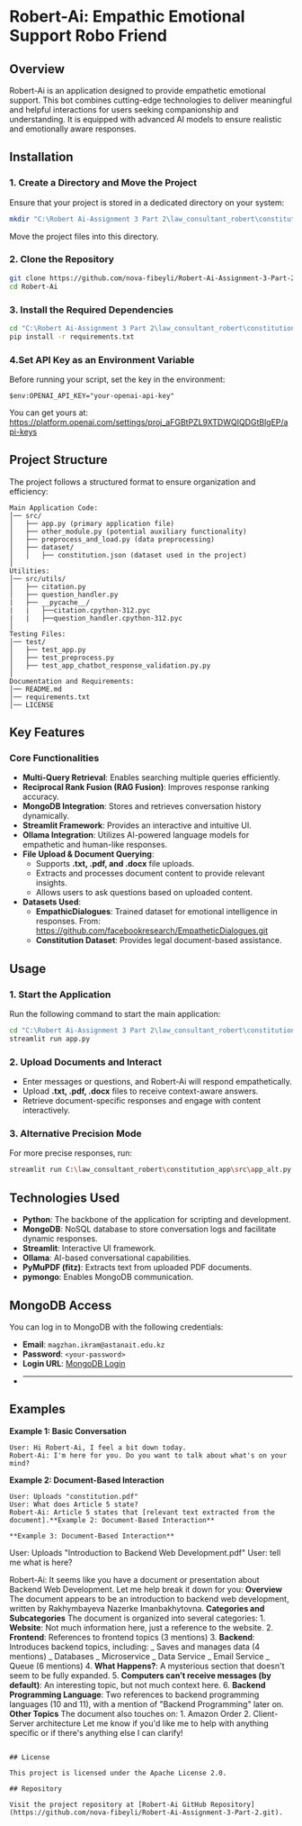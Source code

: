 # Robert-Ai: Empathic Emotional Support Robo Friend

## Overview

Robert-Ai is an application designed to provide empathetic emotional support. This bot combines cutting-edge technologies to deliver meaningful and helpful interactions for users seeking companionship and understanding. It is equipped with advanced AI models to ensure realistic and emotionally aware responses.

## Installation

### 1. Create a Directory and Move the Project

Ensure that your project is stored in a dedicated directory on your system:

```bash
mkdir "C:\Robert Ai-Assignment 3 Part 2\law_consultant_robert\constitution_app"
```

Move the project files into this directory.

### 2. Clone the Repository

```bash
git clone https://github.com/nova-fibeyli/Robert-Ai-Assignment-3-Part-2.git
cd Robert-Ai
```

### 3. Install the Required Dependencies

```bash
cd "C:\Robert Ai-Assignment 3 Part 2\law_consultant_robert\constitution_app"
pip install -r requirements.txt
```

### 4.Set API Key as an Environment Variable

Before running your script, set the key in the environment:

```
$env:OPENAI_API_KEY="your-openai-api-key"
```

You can get yours at: https://platform.openai.com/settings/proj_aFGBtPZL9XTDWQIQDGtBlgEP/api-keys

## Project Structure

The project follows a structured format to ensure organization and efficiency:

```
Main Application Code:
│── src/
│   ├── app.py (primary application file)
│   ├── other_module.py (potential auxiliary functionality)
│   ├── preprocess_and_load.py (data preprocessing)
│   ├── dataset/
│   │   ├── constitution.json (dataset used in the project)
│
Utilities:
│── src/utils/
│   ├── citation.py
│   ├── question_handler.py
|   ├── __pycache__/
|   |   ├──citation.cpython-312.pyc
|   |   ├──question_handler.cpython-312.pyc
│
Testing Files:
│── test/
│   ├── test_app.py
│   ├── test_preprocess.py
│   ├── test_app_chatbot_response_validation.py.py
│
Documentation and Requirements:
│── README.md
│── requirements.txt
│── LICENSE
```

## Key Features

### Core Functionalities

- **Multi-Query Retrieval**: Enables searching multiple queries efficiently.
- **Reciprocal Rank Fusion (RAG Fusion)**: Improves response ranking accuracy.
- **MongoDB Integration**: Stores and retrieves conversation history dynamically.
- **Streamlit Framework**: Provides an interactive and intuitive UI.
- **Ollama Integration**: Utilizes AI-powered language models for empathetic and human-like responses.
- **File Upload & Document Querying**:
  - Supports **.txt, .pdf, and .docx** file uploads.
  - Extracts and processes document content to provide relevant insights.
  - Allows users to ask questions based on uploaded content.
- **Datasets Used**:
  - **EmpathicDialogues**: Trained dataset for emotional intelligence in responses. From: https://github.com/facebookresearch/EmpatheticDialogues.git
  - **Constitution Dataset**: Provides legal document-based assistance.

## Usage

### 1. Start the Application

Run the following command to start the main application:

```bash
cd "C:\Robert Ai-Assignment 3 Part 2\law_consultant_robert\constitution_app\src"
streamlit run app.py
```

### 2. Upload Documents and Interact

- Enter messages or questions, and Robert-Ai will respond empathetically.
- Upload **.txt, .pdf, .docx** files to receive context-aware answers.
- Retrieve document-specific responses and engage with content interactively.

### 3. Alternative Precision Mode

For more precise responses, run:

```bash
streamlit run C:\law_consultant_robert\constitution_app\src\app_alt.py
```

## Technologies Used

- **Python**: The backbone of the application for scripting and development.
- **MongoDB**: NoSQL database to store conversation logs and facilitate dynamic responses.
- **Streamlit**: Interactive UI framework.
- **Ollama**: AI-based conversational capabilities.
- **PyMuPDF (fitz)**: Extracts text from uploaded PDF documents.
- **pymongo**: Enables MongoDB communication.

## MongoDB Access

You can log in to MongoDB with the following credentials:

- **Email**: `magzhan.ikram@astanait.edu.kz`
- **Password**: `<your-password>`
- **Login URL**: [MongoDB Login](https://account.mongodb.com/account/login?signedOut=true)
- ***

## Examples

**Example 1: Basic Conversation**

```
User: Hi Robert-Ai, I feel a bit down today.
Robert-Ai: I'm here for you. Do you want to talk about what's on your mind?
```

**Example 2: Document-Based Interaction**

```
User: Uploads "constitution.pdf"
User: What does Article 5 state?
Robert-Ai: Article 5 states that [relevant text extracted from the document].**Example 2: Document-Based Interaction**

**Example 3: Document-Based Interaction**

```

User: Uploads "Introduction to
Backend Web Development.pdf"
User: tell me what is here?

Robert-Ai: It seems like you have a document or presentation about Backend Web Development. Let me help break it down for you: **Overview** The document appears to be an introduction to backend web development, written by Rakhymbayeva Nazerke Imanbakhytovna. **Categories and Subcategories** The document is organized into several categories: 1. **Website**: Not much information here, just a reference to the website. 2. **Frontend**: References to frontend topics (3 mentions) 3. **Backend**: Introduces backend topics, including: _ Saves and manages data (4 mentions) _ Databases _ Microservice _ Data Service _ Email Service _ Queue (6 mentions) 4. **What Happens?**: A mysterious section that doesn't seem to be fully expanded. 5. **Computers can’t receive messages (by default)**: An interesting topic, but not much context here. 6. **Backend Programming Language**: Two references to backend programming languages (10 and 11), with a mention of "Backend Programming" later on. **Other Topics** The document also touches on: 1. Amazon Order 2. Client-Server architecture Let me know if you'd like me to help with anything specific or if there's anything else I can clarify!

```

## License

This project is licensed under the Apache License 2.0.

## Repository

Visit the project repository at [Robert-Ai GitHub Repository](https://github.com/nova-fibeyli/Robert-Ai-Assignment-3-Part-2.git).
```
